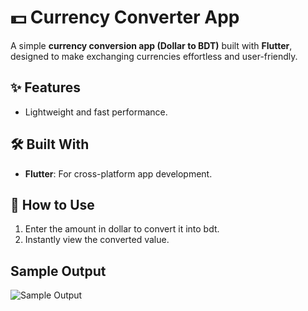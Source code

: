 # 💵 Currency Converter App  

A simple **currency conversion app (Dollar to BDT)** built with **Flutter**, designed to make exchanging currencies effortless and user-friendly.  

## ✨ Features   
- Lightweight and fast performance.  

## 🛠️ Built With  
- **Flutter**: For cross-platform app development.

## 🚀 How to Use
1. Enter the amount in dollar to convert it into bdt.  
2. Instantly view the converted value.  

## Sample Output
![Sample Output](https://github.com/user-attachments/assets/bdb65dbb-e2d4-48ed-a543-79e1657e3f96)

